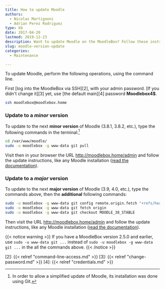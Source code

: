 ```yaml
---
title: How to update Moodle
authors:
  - Nicolas Martignoni
  - Adrian Perez Rodriguez
type: kb
date: 2017-04-20
lastmod: 2019-12-23
description: Want to update Moodle on the MoodleBox? Follow these instructions
slug: moodle-version-update
categories:
  - Maintenance

---
```

To update Moodle, perform the following operations, using the command line.

First [log into the MoodleBox via SSH][2], with your admin password. [If you didn't change it][3] yet, use [the default main][4] password __Moodlebox4$__.

```bash
ssh moodlebox@moodlebox.home
```

### Update to a _minor_ version

To update to the next __minor version__ of Moodle (3.8.1, 3.8.2, etc.), type the following commands in the terminal:[^1]

```bash
cd /var/www/moodle/
sudo -u moodlebox -g www-data git pull
```

Visit then in your browser the URL http://moodlebox.home/admin and follow the update instructions, like any Moodle installation ([read the documentation][update]).

### Update to a _major_ version

To update to the next __major version__ of Moodle (3.9, 4.0, etc.), type the commands above, then the __additional__ following commands:

```bash
sudo -u moodlebox -g www-data git config remote.origin.fetch "+refs/heads/*:refs/remotes/origin/*"
sudo -u moodlebox -g www-data git fetch origin
sudo -u moodlebox -g www-data git checkout MOODLE_38_STABLE
```

Then visit the URL http://moodlebox.home/admin and follow the update instructions, like any Moodle installation ([read the documentation][update]).

{{< notice warning >}}
If you have a MoodleBox version 2.5.0 and earlier, use `sudo -u www-data git ...` instead of `sudo -u moodlebox -g www-data git ...` in the all the commands above.
{{< /notice >}}

 [update]: https://docs.moodle.org/en/Upgrading
 [2]: {{< relref "command-line-access.md" >}}
 [3]: {{< relref "change-password.md" >}}
 [4]: {{< relref "credentials.md" >}}

 [^1]: In order to allow a simplified update of Moodle, its installation was done using Git.

